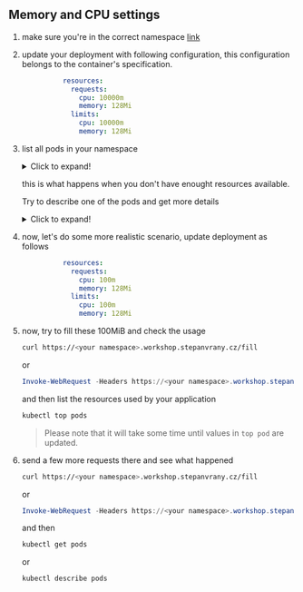 ## Memory and CPU settings

1. make sure you're in the correct namespace [link](../pt2/00_single_pod.md)

2. update your deployment with following configuration, this configuration belongs to the container's specification.

    ```yaml
              resources:
                requests:
                  cpu: 10000m
                  memory: 128Mi
                limits:
                  cpu: 10000m
                  memory: 128Mi
    ```

3. list all pods in your namespace

    <details>
    <summary>Click to expand!</summary>

    ```bash
    kubectl get pods
    ```
    </details>

    this is what happens when you don't have enought resources available.

    Try to describe one of the pods and get more details

    <details>
    <summary>Click to expand!</summary>

    ```bash
    kubectl describe pod <pod name>
    ```
    </details>

4. now, let's do some more realistic scenario, update deployment as follows

    ```yaml
              resources:
                requests:
                  cpu: 100m
                  memory: 128Mi
                limits:
                  cpu: 100m
                  memory: 128Mi
    ```

5. now, try to fill these 100MiB and check the usage

    ```bash
    curl https://<your namespace>.workshop.stepanvrany.cz/fill
    ```

    or

    ```powershell
    Invoke-WebRequest -Headers https://<your namespace>.workshop.stepanvrany.cz/fill
    ```

    and then list the resources used by your application

    ```bash
    kubectl top pods
    ```

    > Please note that it will take some time until
    > values in `top pod` are updated.

6. send a few more requests there and see what happened

    ```bash
    curl https://<your namespace>.workshop.stepanvrany.cz/fill
    ```

    or

    ```powershell
    Invoke-WebRequest -Headers https://<your namespace>.workshop.stepanvrany.cz/fill
    ```

    and then

    ```bash
    kubectl get pods
    ```

    or

    ```bash
    kubectl describe pods
    ```


